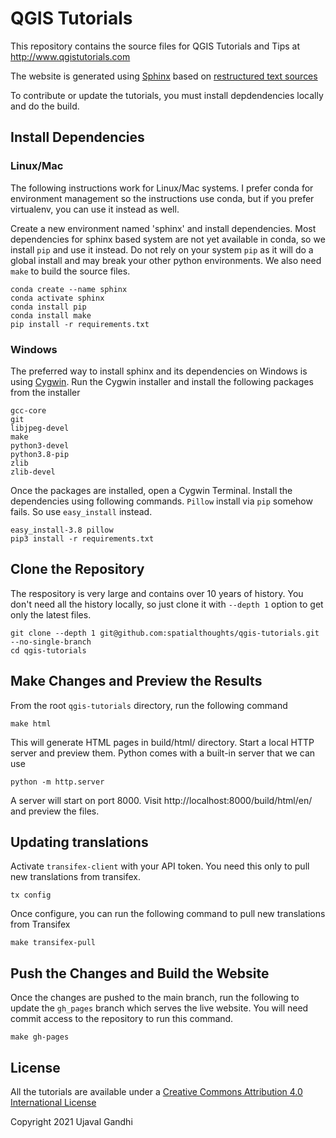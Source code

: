 # QGIS Tutorials

This repository contains the source files for QGIS Tutorials and Tips at http://www.qgistutorials.com

The website is generated using [Sphinx](http://sphinx-doc.org) based on [restructured text sources](http://docutils.sourceforge.net/rst.html)

To contribute or update the tutorials, you must install depdendencies locally and do the build.

## Install Dependencies

### Linux/Mac


The following instructions work for Linux/Mac systems. I prefer conda for environment management so the instructions use conda, but if you prefer virtualenv, you can use it instead as well.

Create a new environment named 'sphinx' and install dependencies. Most dependencies for sphinx based system are not yet available in conda, so we install `pip` and use it instead. Do not rely on your system `pip` as it will do a global install and may break your other python environments. We also need `make` to build the source files.

```
conda create --name sphinx
conda activate sphinx
conda install pip
conda install make
pip install -r requirements.txt
```

### Windows

The preferred way to install sphinx and its dependencies on Windows is using [Cygwin](https://cygwin.com/). Run the Cygwin installer and install the following packages from the installer

```
gcc-core
git
libjpeg-devel
make
python3-devel
python3.8-pip
zlib
zlib-devel
```

Once the packages are installed, open a Cygwin Terminal. Install the dependencies using following commands. `Pillow` install via `pip` somehow fails. So use `easy_install` instead.

```
easy_install-3.8 pillow
pip3 install -r requirements.txt
```

## Clone the Repository

The respository is very large and contains over 10 years of history. You don't need all the history locally, so just clone it with `--depth 1` option to get only the latest files.

    git clone --depth 1 git@github.com:spatialthoughts/qgis-tutorials.git --no-single-branch 
    cd qgis-tutorials
    
## Make Changes and Preview the Results

From the root `qgis-tutorials` directory, run the following command

    make html

This will generate HTML pages in build/html/ directory. Start a local HTTP server and preview them. Python comes with a built-in server that we can use

    python -m http.server

A server will start on port 8000. Visit http://localhost:8000/build/html/en/ and preview the files.

## Updating translations

Activate `transifex-client` with your API token. You need this only to pull new translations from transifex.

    tx config

Once configure, you can run the following command to pull new translations from Transifex

    make transifex-pull
    
## Push the Changes and Build the Website

Once the changes are pushed to the main branch, run the following to update the `gh_pages` branch which serves the live website. You will need commit access to the repository to run this command.

    make gh-pages
    
License
-------

All the tutorials are available under a [Creative Commons Attribution 4.0 International License](http://creativecommons.org/licenses/by/4.0/deed.en_US)

Copyright 2021 Ujaval Gandhi

